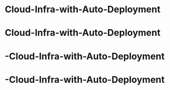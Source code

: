 # Cloud-Infra-with-Auto-Deployment
# Cloud-Infra-with-Auto-Deployment
# -Cloud-Infra-with-Auto-Deployment
# -Cloud-Infra-with-Auto-Deployment
